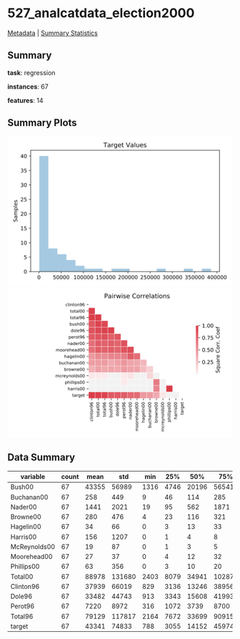 # 527_analcatdata_election2000

[Metadata](metadata.yaml) | [Summary Statistics](summary_stats.csv)

## Summary

**task**: regression

**instances**: 67

**features**: 14

## Summary Plots

![Labels](label.svg)
![Corr](corr.svg)

## Data Summary

|	variable	|	count	|	mean	|	std	|	min	|	25%	|	50%	|	75%	|	max|
| --- | --- | --- | --- | --- | --- | --- | --- | --- |
|	Bush00	|	67	|	43355	|	56989	|	1316	|	4746	|	20196	|	56541	|	289456
|	Buchanan00	|	67	|	258	|	449	|	9	|	46	|	114	|	285	|	3407
|	Nader00	|	67	|	1441	|	2021	|	19	|	95	|	562	|	1871	|	9986
|	Browne00	|	67	|	280	|	476	|	4	|	23	|	116	|	321	|	3211
|	Hagelin00	|	67	|	34	|	66	|	0	|	3	|	13	|	33	|	444
|	Harris00	|	67	|	156	|	1207	|	0	|	1	|	4	|	8	|	9888
|	McReynolds00	|	67	|	19	|	87	|	0	|	1	|	3	|	5	|	658
|	Moorehead00	|	67	|	27	|	37	|	0	|	4	|	12	|	32	|	167
|	Phillips00	|	67	|	63	|	356	|	0	|	3	|	10	|	20	|	2927
|	Total00	|	67	|	88978	|	131680	|	2403	|	8079	|	34941	|	102873	|	625269
|	Clinton96	|	67	|	37939	|	66019	|	829	|	3136	|	13246	|	38956	|	320736
|	Dole96	|	67	|	33482	|	44743	|	913	|	3343	|	15608	|	41993	|	209634
|	Perot96	|	67	|	7220	|	8972	|	316	|	1072	|	3739	|	8700	|	38964
|	Total96	|	67	|	79129	|	117817	|	2164	|	7672	|	33699	|	90915	|	553491
|	target	|	67	|	43341	|	74833	|	788	|	3055	|	14152	|	45974	|	386518
